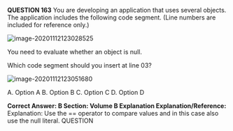 **QUESTION 163**
You are developing an application that uses several objects. The application includes the following code segment. (Line numbers are included for reference only.)

![image-20201112123028525](C:\Users\Juanjo\AppData\Roaming\Typora\typora-user-images\image-20201112123028525.png)

You need to evaluate whether an object is null. 

Which code segment should you insert at line 03?



![image-20201112123051680](C:\Users\Juanjo\AppData\Roaming\Typora\typora-user-images\image-20201112123051680.png)



A. Option A
B. Option B
C. Option C
D. Option D

**Correct Answer: B
Section: Volume B
Explanation
Explanation/Reference:**
Explanation:
Use the == operator to compare values and in this case also use the null literal.
QUESTION